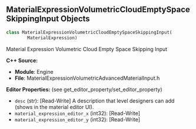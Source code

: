 ## MaterialExpressionVolumetricCloudEmptySpaceSkippingInput Objects

```python
class MaterialExpressionVolumetricCloudEmptySpaceSkippingInput(
        MaterialExpression)
```

Material Expression Volumetric Cloud Empty Space Skipping Input

**C++ Source:**

- **Module**: Engine
- **File**: MaterialExpressionVolumetricAdvancedMaterialInput.h

**Editor Properties:** (see get_editor_property/set_editor_property)

- ``desc`` (str):  [Read-Write] A description that level designers can add (shows in the material editor UI).
- ``material_expression_editor_x`` (int32):  [Read-Write]
- ``material_expression_editor_y`` (int32):  [Read-Write]

<a id="unreal.MaterialExpressionVolumetricAdvancedMaterialOutput"></a>